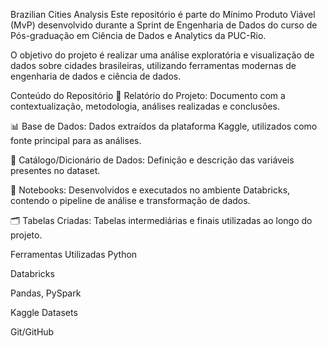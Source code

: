 Brazilian Cities Analysis
Este repositório é parte do Mínimo Produto Viável (MvP) desenvolvido durante a Sprint de Engenharia de Dados do curso de Pós-graduação em Ciência de Dados e Analytics da PUC-Rio.

O objetivo do projeto é realizar uma análise exploratória e visualização de dados sobre cidades brasileiras, utilizando ferramentas modernas de engenharia de dados e ciência de dados.

Conteúdo do Repositório
📄 Relatório do Projeto: Documento com a contextualização, metodologia, análises realizadas e conclusões.

📊 Base de Dados: Dados extraídos da plataforma Kaggle, utilizados como fonte principal para as análises.

📘 Catálogo/Dicionário de Dados: Definição e descrição das variáveis presentes no dataset.

🧪 Notebooks: Desenvolvidos e executados no ambiente Databricks, contendo o pipeline de análise e transformação de dados.

🗂️ Tabelas Criadas: Tabelas intermediárias e finais utilizadas ao longo do projeto.

Ferramentas Utilizadas
Python

Databricks

Pandas, PySpark

Kaggle Datasets

Git/GitHub
